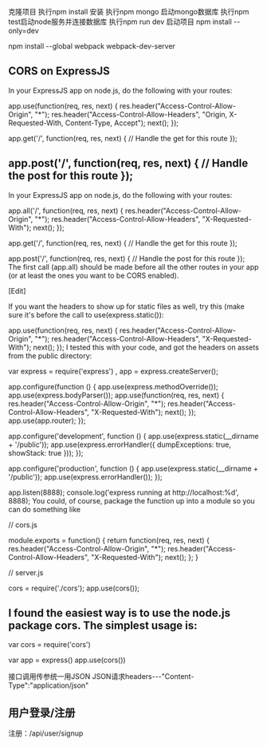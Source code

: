 克隆项目
执行npm install 安装
执行npm mongo 启动mongo数据库
执行npm test启动node服务并连接数据库
执行npm run dev 启动项目
npm install --only=dev

npm install --global webpack webpack-dev-server

## CORS on ExpressJS

In your ExpressJS app on node.js, do the following with your routes:

app.use(function(req, res, next) {
  res.header("Access-Control-Allow-Origin", "*");
  res.header("Access-Control-Allow-Headers", "Origin, X-Requested-With, Content-Type, Accept");
  next();
});

app.get('/', function(req, res, next) {
  // Handle the get for this route
});

app.post('/', function(req, res, next) {
 // Handle the post for this route
});
------------------------------------------------------------------------------------------
In your ExpressJS app on node.js, do the following with your routes:

app.all('/', function(req, res, next) {
  res.header("Access-Control-Allow-Origin", "*");
  res.header("Access-Control-Allow-Headers", "X-Requested-With");
  next();
 });

app.get('/', function(req, res, next) {
  // Handle the get for this route
});

app.post('/', function(req, res, next) {
 // Handle the post for this route
});
The first call (app.all) should be made before all the other routes in your app (or at least the ones you want to be CORS enabled).

[Edit]

If you want the headers to show up for static files as well, try this (make sure it's before the call to use(express.static()):

app.use(function(req, res, next) {
  res.header("Access-Control-Allow-Origin", "*");
  res.header("Access-Control-Allow-Headers", "X-Requested-With");
  next();
});
I tested this with your code, and got the headers on assets from the public directory:

var express = require('express')
  , app = express.createServer();

app.configure(function () {
    app.use(express.methodOverride());
    app.use(express.bodyParser());
    app.use(function(req, res, next) {
      res.header("Access-Control-Allow-Origin", "*");
      res.header("Access-Control-Allow-Headers", "X-Requested-With");
      next();
    });
    app.use(app.router);
});

app.configure('development', function () {
    app.use(express.static(__dirname + '/public'));
    app.use(express.errorHandler({ dumpExceptions: true, showStack: true }));
});

app.configure('production', function () {
    app.use(express.static(__dirname + '/public'));
    app.use(express.errorHandler());
});

app.listen(8888);
console.log('express running at http://localhost:%d', 8888);
You could, of course, package the function up into a module so you can do something like

// cors.js

module.exports = function() {
  return function(req, res, next) {
    res.header("Access-Control-Allow-Origin", "*");
    res.header("Access-Control-Allow-Headers", "X-Requested-With");
    next();
  };
}

// server.js

cors = require('./cors');
app.use(cors());


## I found the easiest way is to use the node.js package cors. The simplest usage is:

var cors = require('cors')

var app = express()
app.use(cors())




接口调用传参统一用JSON JSON请求headers---"Content-Type":"application/json"

## 用户登录/注册
注册：/api/user/signup
